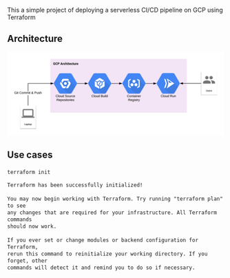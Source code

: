 This a simple project of deploying a serverless CI/CD pipeline on GCP using Terraform

## Architecture 
![alt text](gcp-serverless-cicd-pipeline.png)

## Use cases 
`terraform init`

```
Terraform has been successfully initialized!

You may now begin working with Terraform. Try running "terraform plan" to see
any changes that are required for your infrastructure. All Terraform commands
should now work.

If you ever set or change modules or backend configuration for Terraform,
rerun this command to reinitialize your working directory. If you forget, other
commands will detect it and remind you to do so if necessary.
```

